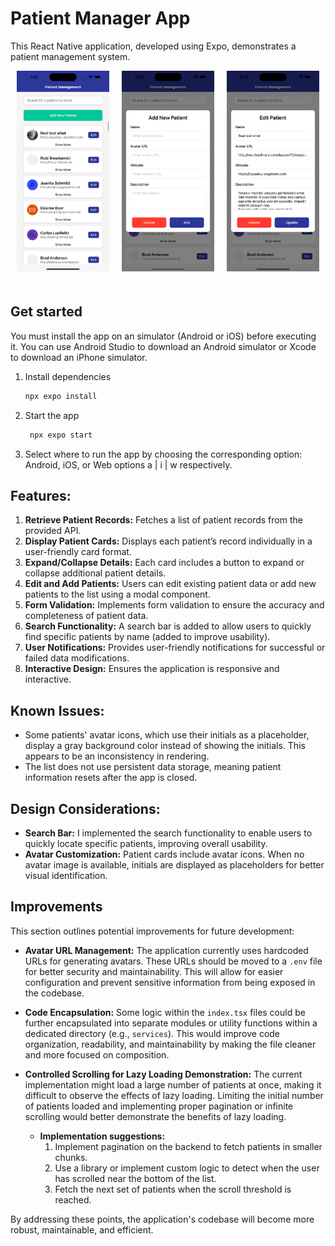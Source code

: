 # Patient Manager App 

This React Native application, developed using Expo, demonstrates a patient management system.

<div style="display: flex; justify-content: space-between;">
  <div style="width: 30%; margin: 0 10px;"> 
  <img src="./assets/images/Home.png" alt="Home Screen" width="250px" style="margin-bottom: 20px;">
  </div>
  <div style="width: 30%; margin: 0 10px;">
    <img src="./assets/images/AddNew.png" alt="Add New"  width="250px" style="margin-bottom: 20px;">
  </div>
  <div style="width: 30%; margin: 0 10px;">
    <img src="./assets/images/Edit.png" alt="Edit"  width="250px">
  </div>
</div>

## Get started

You must install the app on an simulator (Android or iOS) before executing it. You can use Android Studio to download an Android simulator or Xcode to download an iPhone simulator. 

1. Install dependencies

   ```bash
   npx expo install
   ```

2. Start the app

   ```bash
    npx expo start
   ```

3. Select where to run the app by choosing the corresponding option: Android, iOS, or Web options a | i | w respectively. 

## Features:

1. **Retrieve Patient Records:** Fetches a list of patient records from the provided API.
1. **Display Patient Cards:** Displays each patient’s record individually in a user-friendly card format.
1. **Expand/Collapse Details:** Each card includes a button to expand or collapse additional patient details.
1. **Edit and Add Patients:** Users can edit existing patient data or add new patients to the list using a modal component.
1. **Form Validation:** Implements form validation to ensure the accuracy and completeness of patient data.
1. **Search Functionality:** A search bar is added to allow users to quickly find specific patients by name (added to improve usability).
1. **User Notifications:** Provides user-friendly notifications for successful or failed data modifications.
1. **Interactive Design:** Ensures the application is responsive and interactive.

## Known Issues:
- Some patients' avatar icons, which use their initials as a placeholder, display a gray background color instead of showing the initials. This appears to be an inconsistency in rendering.
- The list does not use persistent data storage, meaning patient information resets after the app is closed.

## Design Considerations:
- **Search Bar:** I implemented the search functionality to enable users to quickly locate specific patients, improving overall usability.
- **Avatar Customization:** Patient cards include avatar icons. When no avatar image is available, initials are displayed as placeholders for better visual identification.

## Improvements

This section outlines potential improvements for future development:

*   **Avatar URL Management:** The application currently uses hardcoded URLs for generating avatars. These URLs should be moved to a `.env` file for better security and maintainability. This will allow for easier configuration and prevent sensitive information from being exposed in the codebase.

*   **Code Encapsulation:** Some logic within the `index.tsx` files could be further encapsulated into separate modules or utility functions within a dedicated directory (e.g., `services`). This would improve code organization, readability, and maintainability by making the file cleaner and more focused on composition.

*   **Controlled Scrolling for Lazy Loading Demonstration:** The current implementation might load a large number of patients at once, making it difficult to observe the effects of lazy loading. Limiting the initial number of patients loaded and implementing proper pagination or infinite scrolling would better demonstrate the benefits of lazy loading.

    *   **Implementation suggestions:**
        1.  Implement pagination on the backend to fetch patients in smaller chunks.
        1.  Use a library or implement custom logic to detect when the user has scrolled near the bottom of the list.
        1.  Fetch the next set of patients when the scroll threshold is reached.

By addressing these points, the application's codebase will become more robust, maintainable, and efficient.